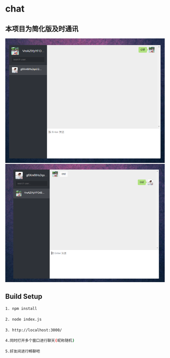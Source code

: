 # chat

## 本项目为简化版及时通讯

<img width="600" src="https://raw.githubusercontent.com/xiaowang1314/chat/master/asset/img/chat1.png">
<img width="600" src="https://raw.githubusercontent.com/xiaowang1314/chat/master/asset/img/chat2.png">

## Build Setup

```bash
1. npm install

2. node index.js

3. http://localhost:3000/

4.同时打开多个窗口进行聊天(昵称随机)

5.好友间进行畅聊吧

```